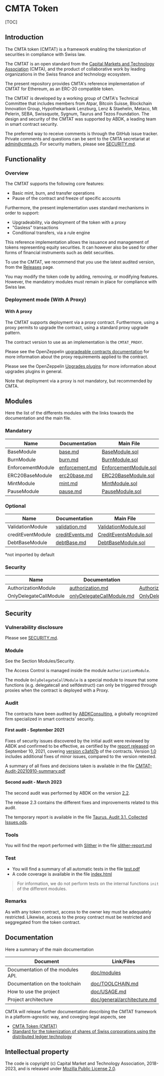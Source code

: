 # CMTA Token 

[TOC]

## Introduction

The CMTA token (CMTAT) is a framework enabling the tokenization of securities in compliance with Swiss law.

The CMTAT is an open standard from the [Capital Markets and Technology Association](http://www.cmta.ch/) (CMTA), and the product of collaborative work by leading organizations in the Swiss finance and technology ecosystem.

The present repository provides CMTA's reference implementation of CMTAT for Ethereum, as an ERC-20 compatible token.

The CMTAT is developed by a working group of CMTA's Technical Committee that includes members from Atpar, Bitcoin Suisse, Blockchain Innovation Group, Hypothekarbank Lenzburg, Lenz & Staehelin, Metaco, Mt Pelerin, SEBA, Swissquote, Sygnum, Taurus and Tezos Foundation. The design and security of the CMTAT was supported by ABDK, a leading team in smart contract security.

The preferred way to receive comments is through the GitHub issue tracker.  Private comments and questions can be sent to the CMTA secretariat at <a href="mailto:admin@cmta.ch">admin@cmta.ch</a>. For security matters, please see [SECURITY.md](./SECURITY.MD).

## Functionality

### Overview

The CMTAT supports the following core features:

* Basic mint, burn, and transfer operations
* Pause of the contract and freeze of specific accounts

Furthermore, the present implementation uses standard mechanisms in
order to support:

* Upgradeability, via deployment of the token with a proxy
* "Gasless" transactions
* Conditional transfers, via a rule engine

This reference implementation allows the issuance and management of tokens representing equity securities.
It can however also be used for other forms of financial instruments such as debt securities.

To use the CMTAT, we recommend that you use the latest audited version, from the [Releases](https://github.com/CMTA/CMTAT/releases) page.

You may modify the token code by adding, removing, or modifying features. However, the mandatory modules must remain in place for compliance with Swiss law.

### Deployment mode (With A Proxy)

#### With A proxy

The CMTAT supports deployment via a proxy contract.  Furthermore, using a proxy permits to upgrade the contract, using a standard proxy upgrade pattern.

The contract version to use as an implementation is the `CMTAT_PROXY`.

Please see the OpenZeppelin [upgradeable contracts documentation](https://docs.openzeppelin.com/upgrades-plugins/1.x/writing-upgradeable) for more information about the proxy requirements applied to the contract.

Please see the OpenZeppelin [Upgrades plugins](https://docs.openzeppelin.com/upgrades-plugins/1.x/) for more information about upgrades plugins in general.

Note that deployment via a proxy is not mandatory, but recommended by CMTA.

## Modules

Here the list of the differents modules with the links towards the documentation and the main file.

### Mandatory

| Name              | Documentation                                                | Main File                                                    |
| ----------------- | ------------------------------------------------------------ | ------------------------------------------------------------ |
| BaseModule        | [base.md](doc/modules/presentation/mandatory/base.md)        | [BaseModule.sol](./contracts/modules/wrapper/mandatory/BaseModule.sol) |
| BurnModule        | [burn.md](doc/modules/presentation/mandatory/burn.md)        | [BurnModule.sol](./contracts/modules/wrapper/mandatory/BurnModule.sol) |
| EnforcementModule | [enforcement.md](doc/modules/presentation/mandatory/enforcement.md) | [EnforcementModule.sol](./contracts/modules/wrapper/mandatory/EnforcementModule.sol) |
| ERC20BaseModule   | [erc20base.md](doc/modules/presentation/mandatory/erc20base.md) | [ERC20BaseModule.sol](./contracts/modules/wrapper/mandatory/ERC20BaseModule.sol) |
| MintModule        | [mint.md](doc/modules/presentation/mandatory/mint.md)        | [MintModule.sol](./contracts/modules/wrapper/mandatory/MintModule.sol) |
| PauseModule       | [pause.md](doc/modules/presentation/mandatory/pause.md)      | [PauseModule.sol](./contracts/modules/wrapper/mandatory/PauseModule.sol) |

### Optional

| Name              | Documentation                                                | Main File                                                    |
| ----------------- | ------------------------------------------------------------ | ------------------------------------------------------------ |
| ValidationModule  | [validation.md](doc/modules/presentation/optional/validation.md) | [ValidationModule.sol](./contracts/modules/wrapper/optional/ValidationModule.sol) |
| creditEventModule | [creditEvents.md](doc/modules/presentation/optional/Debt/creditEvents.md) | [CreditEventsModule.sol](./contracts/modules/wrapper/optional/DebtModule/CreditEventsModule.sol) |
| DebtBaseModule    | [debtBase.md](doc/modules/presentation/optional/Debt/debtBase.md) | [DebtBaseModule.sol](./contracts/modules/wrapper/optional/DebtModule/DebtBaseModule.sol) |

*not imported by default

### Security

| Name                   | Documentation                                                | Main File                                                    |
| ---------------------- | ------------------------------------------------------------ | ------------------------------------------------------------ |
| AuthorizationModule    | [authorization.md](./doc/modules/presentation/security/authorization.md) | [AuthorizationModule.sol](./contracts/modules/security/AuthorizationModule.sol) |
| OnlyDelegateCallModule | [onlyDelegateCallModule.md](./doc/modules/presentation/security/onlyDelegateCallModule.md) | [OnlyDelegateCallModule.sol](./contracts/modules/security/OnlyDelegateCallModule.sol) |

## Security

### Vulnerability disclosure

Please see [SECURITY.md](./SECURITY.MD).


### Module

See the Section Modules/Security.

The Access Control is managed inside the module `AuthorizationModule`.

The module `OnlyDelegateCallModule` is a special module to insure that some functions (e.g. delegatecall and selfdestruct) can only be triggered through proxies when the contract is deployed with a Proxy.

### Audit

The contracts have been audited by [ABDKConsulting](https://www.abdk.consulting/), a globally recognized firm specialized in smart contracts' security.

#### First audit - September 2021

Fixes of security issues discovered by the initial audit were reviewed by ABDK and confirmed to be effective, as certified by the [report released](doc/audits/ABDK-CMTAT-audit-20210910.pdf) on September 10, 2021, covering [version c3afd7b](https://github.com/CMTA/CMTAT/tree/c3afd7b4a2ade160c9b581adb7a44896bfc7aaea) of the contracts.
Version [1.0](https://github.com/CMTA/CMTAT/releases/tag/1.0) includes additional fixes of minor issues, compared to the version retested.

A summary of all fixes and decisions taken is available in the file [CMTAT-Audit-20210910-summary.pdf](doc/audits/CMTAT-Audit-20210910-summary.pdf) 

#### Second audit - March 2023

The second audit was performed by ABDK on the version [2.2](https://github.com/CMTA/CMTAT/releases/tag/2.2).

The release 2.3 contains the different fixes and improvements related to this audit.

The temporary report is available in the file [Taurus. Audit 3.1. Collected Issues.ods](doc/audits/Taurus.Audit3.1.CollectedIssues.ods). 

### Tools

You will find the report performed with [Slither](https://github.com/crytic/slither) in the file [slither-report.md](doc/audits/tools/slither-report.md) 

### Test

- You will find a summary of all automatic tests in the file [test.pdf](doc/general/test/test.pdf) 
- A code coverage is available in the file [index.html](doc/general/test/coverage/index.html)

> For information, we do not perform tests on the internal functions `init` of the different modules.

### Remarks

As with any token contract, access to the owner key must be adequately restricted.
Likewise, access to the proxy contract must be restricted and seggregated from the token contract.

## Documentation

Here a summary of the main documentation

| Document                          | Link/Files                                                 |
| --------------------------------- | ---------------------------------------------------------- |
| Documentation of the modules API. | [doc/modules](doc/modules)                                 |
| Documentation on the toolchain    | [doc/TOOLCHAIN.md](doc/TOOLCHAIN.md)                       |
| How to use the project            | [doc/USAGE.md](doc/USAGE.md)                               |
| Project architecture              | [doc/general/architecture.md](doc/general/architecture.md) |

CMTA will release further documentation describing the CMTAT framework in a platform-agnostic way, and coveging legal aspects, see

-  [CMTA Token (CMTAT)](https://cmta.ch/standards/cmta-token-cmtat)
- [Standard for the tokenization of shares of Swiss corporations using the distributed ledger technology](https://cmta.ch/standards/standard-for-the-tokenization-of-shares-of-swiss-corporations-using-the-distributed-ledger-technology)

## Intellectual property

The code is copyright (c) Capital Market and Technology Association, 2018-2023, and is released under [Mozilla Public License 2.0](./LICENSE.md).

